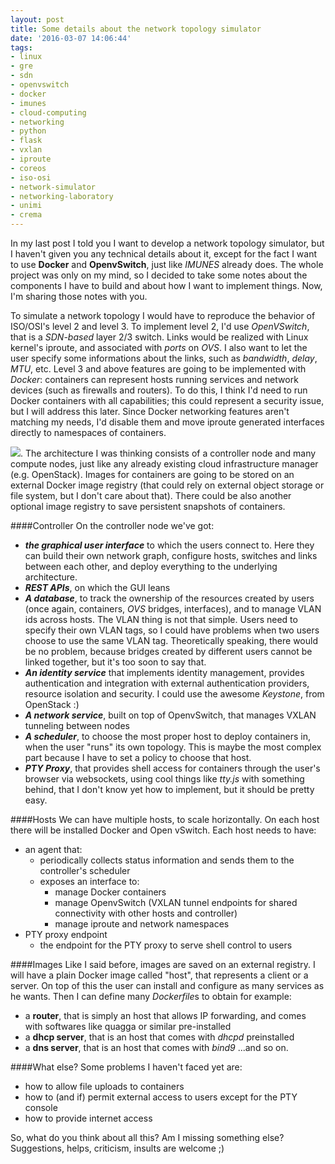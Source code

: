 ```yaml
---
layout: post
title: Some details about the network topology simulator
date: '2016-03-07 14:06:44'
tags:
- linux
- gre
- sdn
- openvswitch
- docker
- imunes
- cloud-computing
- networking
- python
- flask
- vxlan
- iproute
- coreos
- iso-osi
- network-simulator
- networking-laboratory
- unimi
- crema
---
```


In my last post I told you I want to develop a network topology simulator, but I haven't given you any technical details about it, except for the fact I want to use **Docker** and **OpenvSwitch**, just like *IMUNES* already does.
The whole project was only on my mind, so I decided to take some notes about the components I have to build and about how I want to implement things.
Now, I'm sharing those notes with you.

To simulate a network topology I would have to reproduce the behavior of ISO/OSI's level 2 and level 3.
To implement level 2, I'd use *OpenVSwitch*, that is a *SDN-based* layer 2/3 switch. Links would be realized with Linux kernel's iproute, and associated with *ports* on *OVS*.
I also want to let the user specify some informations about the links, such as *bandwidth*, *delay*, *MTU*, etc.
Level 3 and above features are going to be implemented with *Docker*: containers can represent hosts running services and network devices (such as firewalls and routers).
To do this, I think I'd need to run Docker containers with all capabilities; this could represent a security issue, but I will address this later.
Since Docker networking features aren't matching my needs, I'd disable them and move iproute generated interfaces directly to namespaces of containers.

![](/content/images/2016/03/Untitled.png).
The architecture I was thinking consists of a controller node and many compute nodes, just like any already existing cloud infrastructure manager (e.g. OpenStack).
Images for containers are going to be stored on an external Docker image registry (that could rely on external object storage or file system, but I don't care about that).
There could be also another optional image registry to save persistent snapshots of containers.

####Controller
On the controller node we've got:

- ***the graphical user interface*** to which the users connect to.
Here they can build their own network graph, configure hosts, switches and links between each other, and deploy everything to the underlying architecture.
- ***REST APIs***, on which the GUI leans
- ***A database***, to track the ownership of the resources created by users (once again, containers, *OVS* bridges, interfaces), and to manage VLAN ids across hosts.
The VLAN thing is not that simple. Users need to specify their own VLAN tags, so I could have problems when two users choose to use the same VLAN tag. Theoretically speaking, there would be no problem, because bridges created by different users cannot be linked together, but it's too soon to say that.
- ***An identity service*** that implements identity management, provides authentication and integration with external authentication providers, resource isolation and security. I could use the awesome *Keystone*, from OpenStack :)
- ***A network service***, built on top of OpenvSwitch, that manages VXLAN tunneling between nodes
- ***A scheduler***, to choose the most proper host to deploy containers in, when the user "runs" its own topology. This is maybe the most complex part because I have to set a policy to choose that host.
- ***PTY Proxy***, that provides shell access for containers through the user's browser via websockets, using cool things like *tty.js* with something behind, that I don't know yet how to implement, but it should be pretty easy.



####Hosts
We can have multiple hosts, to scale horizontally. On each host there will be installed Docker and Open vSwitch.
 Each host needs to have:

- an agent that:
    - periodically collects status information and sends them to the controller's scheduler
    - exposes an interface to:
        - manage Docker containers
        - manage OpenvSwitch (VXLAN tunnel endpoints for shared connectivity with other hosts and controller)
        - manage iproute and network namespaces
- PTY proxy endpoint
    - the endpoint for the PTY proxy to serve shell control to users

####Images
Like I said before, images are saved on an external registry.
I will have a plain Docker image called "host", that represents a client or a server. On top of this the user can install and configure as many services as he wants.
Then I can define many *Dockerfile*s to obtain for example:

- a **router**, that is simply an host that allows IP forwarding, and comes with softwares like quagga or similar pre-installed
- a **dhcp server**, that is an host that comes with *dhcpd* preinstalled
- a **dns server**, that is an host that comes with *bind9*
...and so on.

####What else?
Some problems I haven't faced yet are:

- how to allow file uploads to containers
- how to (and if) permit external access to users except for the PTY console
- how to provide internet access

So, what do you think about all this? Am I missing something else? Suggestions, helps, criticism, insults are welcome ;)
